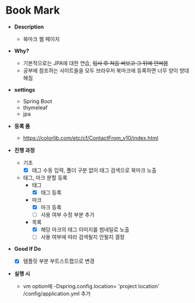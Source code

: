 # Book Mark 

- **Description**
    - 북마크 웹 페이지

- **Why?** 
    - 기본적으로는 JPA에 대한 연습, ~~입사 후 처음 써보고 그 뒤에 안써봄~~
    - 공부에 참조하는 사이트들을 모두 브라우저 북마크에 등록하면 너무 양이 방대해짐

- **settings**
    - Spring Boot
    - thymeleaf
    - jpa
 
- **등록 폼**
    - https://colorlib.com/etc/cf/ContactFrom_v10/index.html
    
- **진행 과정**
    - 기초 
        - [X] 태그 수동 입력, 폴더 구분 없이 태그 검색으로 북마크 노출
    - 태그, 마크 분할 등록
        - 태그 
            - [X] 태그 등록
        - 마크 
            - [X] 마크 등록
            - [ ] 사용 여부 수정 부분 추가
        - 목록
            - [X] 해당 마크의 태그 이미지를 썸네일로 노출
            - [ ] 사용 여부에 따라 검색될지 안될지 결정
 
- **Good If Do**
    - [X] 템플릿 부분 부트스트랩으로 변경
    
- **실행 시**
    - vm option에  -Dspring.config.location= 'project location' /config/application.yml 추가
